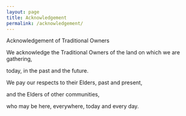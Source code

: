```yaml
---
layout: page
title: Acknowledgement
permalink: /acknowledgement/
---
```

Acknowledgement of Traditional Owners

We acknowledge the Traditional Owners of the land on which we are gathering,

today, in the past and the future.



We pay our respects to their Elders, past and present,

and the Elders of other communities,

who may be here, everywhere, today and every day.
